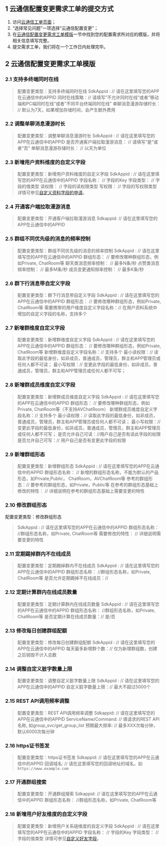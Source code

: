 ## 1 云通信配置变更需求工单的提交方式
1. 访问[云通信工单页面](https://console.cloud.tencent.com/workorder/create?level1_id=29&level2_id=40&level1_name=%E8%A7%86%E9%A2%91%E4%B8%8E%E9%80%9A%E4%BF%A1%E6%9C%8D%E5%8A%A1&level2_name=%E4%BA%91%E9%80%9A%E4%BF%A1%20%20IM)；
2. “选择常见问题”一项选择“云通信配置变更”；
3. 在[云通信配置变更需求工单模版](#2-.E4.BA.91.E9.80.9A.E4.BF.A1.E9.85.8D.E7.BD.AE.E5.8F.98.E6.9B.B4.E9.9C.80.E6.B1.82.E5.B7.A5.E5.8D.95.E6.A8.A1.E7.89.88)一节中找到您的配置需求所对应的模版，并将相关信息填写完整。
4. 提交需求工单，我们将在一个工作日内处理完毕。

## 2 云通信配置变更需求工单模版

### 2.1 支持多终端同时在线
> 配置变更类型：支持多终端同时在线
> SdkAppid : // 请在这里填写您的APP在云通信中的APPID
> 同时在线策略：// 请填写”不允许同时在线”或者”移动端和PC端同时在线”或者”不同平台终端同时在线”
> 单聊消息漫游存储时长： // 默认为7天，如果增加存储时间，会产生额外费用

### 2.2 调整单聊消息漫游时长
> 配置变更类型：调整单聊消息漫游时长
> SdkAppid : // 请在这里填写您的APP在云通信中的APPID
> 是否开通客户端拉取漫游消息： // 请填写“是”或者“否”
> 单聊消息漫游存储时长： // 以天为单位

### 2.3 新增用户资料维度的自定义字段
> 配置变更类型：新增用户资料维度的自定义字段
> SdkAppid : // 请在这里填写您的APP在云通信中的APPID
> 字段名称：  // 字段的Key
> 字段类型：  // 字段的值类型
> 读权限：    // 字段的读权限类型
> 写权限：    // 字段的写权限类型
> 详情可参见<a href="https://cloud.tencent.com/document/product/269/1500#4.1-.E8.87.AA.E5.AE.9A.E4.B9.89.E8.B5.84.E6.96.99.E5.AD.97.E6.AE.B5.E7.9A.84.E7.94.B3.E8.AF.B7">自定义资料字段的申请</a>。

### 2.4 开通客户端拉取漫游消息
> 配置变更类型：开通客户端拉取漫游消息
> Sdkappid: // 请在这里填写您的APP在云通信中的APPID

### 2.5 群组不同优先级的消息的频率控制
> 配置变更类型：群组不同优先级的消息的频率控制
> SdkAppid : // 请在这里填写您的APP在云通信中的APPID
> 群组形态： // 要修改哪种群组形态，例如Private, ChatRoom等
> 聊天类消息频率控制： // 最多N条/秒
> 点赞类消息频率控制： // 最多M条/秒
> 成员变更通知频率控制： // 最多K条/秒

### 2.6 群下行消息带自定义字段
> 配置变更类型：群下行消息带自定义字段
> SdkAppid : // 请在这里填写您的APP在云通信中的APPID
> 群组形态： // 要修改哪种群组形态，例如Private, ChatRoom等
> 需要携带的用户维度自定义字段名称：// 在用户资料系统中增加的自定义字段的名称，支持多个

### 2.7 新增群维度自定义字段
> 配置变更类型：新增群维度自定义字段
> SdkAppid : // 请在这里填写您的APP在云通信中的APPID
> 群组形态： // 要修改哪种群组形态，例如Private, ChatRoom等
> 新增群维度自定义字段名称：// 支持多个
> 最小读权限：// 读取此字段的最低身份，如非成员，普通成员，管理员，群主和APP管理员或任何人都不可读；
> 最小写权限：// 变更此字段的最低身份，如非成员，普通成员，管理员，群主和APP管理员或任何人都不可写；

### 2.8 新增群成员维度自定义字段
> 配置变更类型：新增群成员维度自定义字段
> SdkAppid : // 请在这里填写您的APP在云通信中的APPID
> 群组形态： // 要修改哪种群组形态，例如Private, ChatRoom等（不支持AVChatRoom）
> 新增群成员维度自定义字段名称：// 支持多个
> 最小读权限：// 读取此字段的最低身份，如非成员，普通成员，管理员，群主和APP管理员或任何人都不可读；
> 最小写权限：// 变更此字段的最低身份，如非成员，普通成员，管理员，群主和APP管理员或任何人都不可写；
> 是否允许自己可读：//用户自己是否有读此字段的权限
> 是否允许自己可写：// 用户自己是否有变更此字段的权限

### 2.9 新增群组形态
> 配置变更类型：新增群组形态
> SdkAppid : // 请在这里填写您的APP在云通信中的APPID
> 群组形态名称： // 新增的群组形态名称，不能为默认的产品形态，如Private,Public， ChatRoom，AVChatRoom等
> 参考的群组形态：// 要参考的群组形态，如Private，Public等
> 在参考的群组形态基础上修改的特性： // 详细说明在参考的群组形态基础上需要变更的特性


### 2.10 修改群组形态
配置变更类型：修改群组形态
> SdkAppid : // 请在这里填写您的APP在云通信中的APPID
> 群组形态名称： //群组形态名称，如Private, ChatRoom等
> 需要修改的特性： // 详细说明需要变更的特性


### 2.11 定期踢掉群内不在线成员
> 配置变更类型：定期踢掉群内不在线成员
> SdkAppid : // 请在这里填写您的APP在云通信中的APPID
> 群组形态名称： //群组形态名称，如Private, ChatRoom等
> 是否允许定期踢掉不在线成员：// 


### 2.12 定期计算群内在线成员数量
> 配置变更类型：定期计算群内在线成员数量
> SdkAppid : // 请在这里填写您的APP在云通信中的APPID
> 群组形态名称： //群组形态名称，如Private, ChatRoom等
> 是否定期计算在线成员数量：// 是/否


### 2.13 修改每日创建群组配额
> 配置变更类型：修改每日创建群组配额
> SdkAppid : // 请在这里填写您的APP在云通信中的APPID
> 每天最多新增群个数：// 仅为新增群组数，创建之后销毁不计入总数


### 2.14 调整自定义脏字数量上限
> 配置变更类型：调整自定义脏字数量上限
> SdkAppid : // 请在这里填写您的APP在云通信中的APPID
> 自定义脏字数量上限：// 最大不超过5000个


### 2.15 REST API调用频率调整
> 配置变更类型：REST API调用频率调整
> Sdkappid: // 请在这里填写您的APP在云通信中的APPID
> ServiceName/Command: // 填请求的REST API名称, 如group_svc/get_group_list
> 预期最大频率:  // 最多XXX次每分钟，默认6000次每分钟


### 2.16 https证书签发
> 配置变更类型：https证书签发
> Sdkappid: // 请在这里填写您的APP在云通信中的APPID
> 回调域名: //  请在这里填写您的回调地址的域名，如`https://www.example.com`

### 2.17 开通群组搜索
> 配置变更类型：开通群组搜索
> Sdkappid: // 请在这里填写您的APP在云通信中的APPID
> 群组形态名称： //群组形态名称，如Private, ChatRoom等

### 2.18 新增用户好友维度的自定义字段
> 配置变更类型：新增用户关系链维度的自定义字段
> SdkAppid : // 请在这里填写您的APP在云通信中的APPID
> 字段名称：  // 字段的Key
> 字段类型：  // 字段的值类型
> 详情可参见<a href="https://cloud.tencent.com/document/product/269/1501#3.2-.E8.87.AA.E5.AE.9A.E4.B9.89.E5.A5.BD.E5.8F.8B.E5.AD.97.E6.AE.B5">自定义好友字段</a>。
